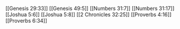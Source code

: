 [[Genesis 29:33]]
[[Genesis 49:5]]
[[Numbers 31:7]]
[[Numbers 31:17]]
[[Joshua 5:6]]
[[Joshua 5:8]]
[[2 Chronicles 32:25]]
[[Proverbs 4:16]]
[[Proverbs 6:34]]
